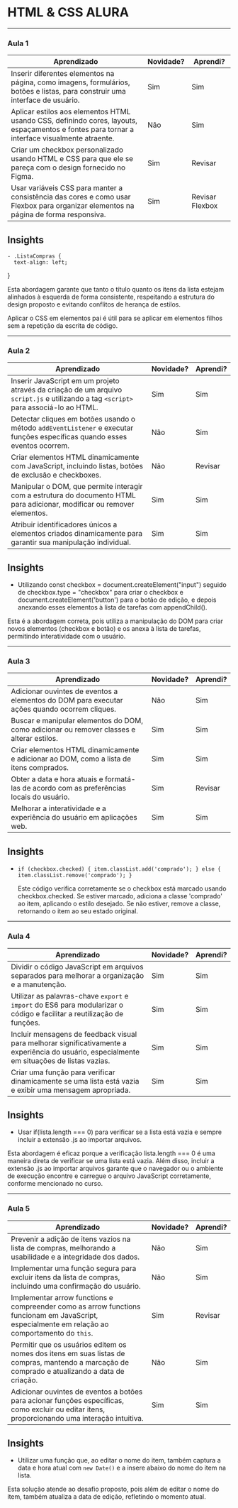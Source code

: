 HTML & CSS ALURA<a name="TOP"></a>
===================
- - - - 

### Aula 1 ###    

| Aprendizado                                                                                                                                                      | Novidade? | Aprendi? |
|------------------------------------------------------------------------------------------------------------------------------------------------------------------|-----------|----------|
| Inserir diferentes elementos na página, como imagens, formulários, botões e listas, para construir uma interface de usuário.                                     | Sim       | Sim      |
| Aplicar estilos aos elementos HTML usando CSS, definindo cores, layouts, espaçamentos e fontes para tornar a interface visualmente atraente.                     | Não       | Sim      |
| Criar um checkbox personalizado usando HTML e CSS para que ele se pareça com o design fornecido no Figma.                                                        | Sim       | Revisar      |
| Usar variáveis CSS para manter a consistência das cores e como usar Flexbox para organizar elementos na página de forma responsiva.                              | Sim       | Revisar Flexbox      |

## Insights
    - .ListaCompras {
      text-align: left;
  }
  
  Esta abordagem garante que tanto o título quanto os itens da lista estejam alinhados à esquerda de forma consistente, respeitando a estrutura do design proposto e evitando conflitos de herança de estilos.
  
  Aplicar o CSS em elementos pai é útil para se aplicar em elementos filhos sem a repetição da escrita de código.
  
- - - -

### Aula 2 ###    

| Aprendizado                                                                                                                                                                        | Novidade? | Aprendi? |
|------------------------------------------------------------------------------------------------------------------------------------------------------------------------------------|-----------|----------|
| Inserir JavaScript em um projeto através da criação de um arquivo `script.js` e utilizando a tag `<script>` para associá-lo ao HTML.                                              | Sim       | Sim      |
| Detectar cliques em botões usando o método `addEventListener` e executar funções específicas quando esses eventos ocorrem.                                                         | Não       | Sim      |
| Criar elementos HTML dinamicamente com JavaScript, incluindo listas, botões de exclusão e checkboxes.                                                                              | Não       | Revisar      |
| Manipular o DOM, que permite interagir com a estrutura do documento HTML para adicionar, modificar ou remover elementos.                                                           | Sim       | Sim      |
| Atribuir identificadores únicos a elementos criados dinamicamente para garantir sua manipulação individual.                                                                       | Sim       | Sim      |


## Insights
  - Utilizando const checkbox = document.createElement("input") seguido de checkbox.type = "checkbox" para criar o checkbox e document.createElement('button') para o botão de edição, e depois anexando esses elementos à lista de tarefas com appendChild().


Esta é a abordagem correta, pois utiliza a manipulação do DOM para criar novos elementos (checkbox e botão) e os anexa à lista de tarefas, permitindo interatividade com o usuário.

- - - -

### Aula 3 ###    

| Aprendizado                                                                                                                         | Novidade? | Aprendi? |
|-------------------------------------------------------------------------------------------------------------------------------------|-----------|----------|
| Adicionar ouvintes de eventos a elementos do DOM para executar ações quando ocorrem cliques.                                       | Não       | Sim      |
| Buscar e manipular elementos do DOM, como adicionar ou remover classes e alterar estilos.                                          | Sim       | Sim      |
| Criar elementos HTML dinamicamente e adicionar ao DOM, como a lista de itens comprados.                                            | Sim       | Sim      |
| Obter a data e hora atuais e formatá-las de acordo com as preferências locais do usuário.                                          | Sim       | Revisar      |
| Melhorar a interatividade e a experiência do usuário em aplicações web.                                                            | Sim       | Sim      |


## Insights
  - `if (checkbox.checked) {
      item.classList.add('comprado');
    } else {
      item.classList.remove('comprado');
    }`
    
    Este código verifica corretamente se o checkbox está marcado usando checkbox.checked. Se estiver marcado, adiciona a classe 'comprado' ao item, aplicando o estilo desejado. Se não estiver, remove a classe, retornando o item ao seu estado original.

- - - -

### Aula 4 ###    

| Aprendizado                                                                                                                                                | Novidade? | Aprendi? |
|------------------------------------------------------------------------------------------------------------------------------------------------------------|-----------|----------|
| Dividir o código JavaScript em arquivos separados para melhorar a organização e a manutenção.                                                              | Sim       | Sim      |
| Utilizar as palavras-chave `export` e `import` do ES6 para modularizar o código e facilitar a reutilização de funções.                                     | Sim       | Sim      |
| Incluir mensagens de feedback visual para melhorar significativamente a experiência do usuário, especialmente em situações de listas vazias.               | Sim       | Sim      |
| Criar uma função para verificar dinamicamente se uma lista está vazia e exibir uma mensagem apropriada.                                                    | Sim       | Sim      |

## Insights
  - Usar if(lista.length === 0) para verificar se a lista está vazia e sempre incluir a extensão .js ao importar arquivos.


Esta abordagem é eficaz porque a verificação lista.length === 0 é uma maneira direta de verificar se uma lista está vazia. Além disso, incluir a extensão .js ao importar arquivos garante que o navegador ou o ambiente de execução encontre e carregue o arquivo JavaScript corretamente, conforme mencionado no curso.

- - - -

### Aula 5 ###    

| Aprendizado                                                                                                                                                             | Novidade? | Aprendi? |
|-------------------------------------------------------------------------------------------------------------------------------------------------------------------------|-----------|----------|
| Prevenir a adição de itens vazios na lista de compras, melhorando a usabilidade e a integridade dos dados.                                                              | Não       | Sim      |
| Implementar uma função segura para excluir itens da lista de compras, incluindo uma confirmação do usuário.                                                             | Não       | Sim      |
| Implementar arrow functions e compreender como as arrow functions funcionam em JavaScript, especialmente em relação ao comportamento do `this`.                        | Sim       | Revisar      |
| Permitir que os usuários editem os nomes dos itens em suas listas de compras, mantendo a marcação de comprado e atualizando a data de criação.                          | Não       | Sim      |
| Adicionar ouvintes de eventos a botões para acionar funções específicas, como excluir ou editar itens, proporcionando uma interação intuitiva.                         | Sim       | Sim      |


## Insights
  - Utilizar uma função que, ao editar o nome do item, também captura a data e hora atual com `new Date()` e a insere abaixo do nome do item na lista.


Esta solução atende ao desafio proposto, pois além de editar o nome do item, também atualiza a data de edição, refletindo o momento atual.
